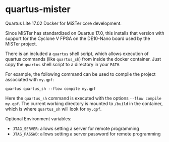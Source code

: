 # quartus-mister

Quartus Lite 17.02 Docker for MiSTer core development.

Since MiSTer has standardized on Quartus 17.0, this installs that version with support for the Cyclone V FPGA on the DE10-Nano board used by the MiSTer project.

There is an included a `quartus` shell script, which allows execution of quartus commands (like `quartus_sh`) from inside the docker container. Just copy  the `quartus` shell script to a directory in your `PATH`. 

For example, the following command can be used to compile the project associated with `my.qpf`:
```
quartus quartus_sh --flow compile my.qpf
```
Here the `quartus_sh` command is executed with the options `--flow compile my.qpf`. The current working directory is mounted to `/build` in the container, which is where `quartus_sh` will look for `my.qpf`. 


Optional Environment variables:
- `JTAG_SERVER`: allows setting a server for remote programming
- `JTAG_PASSWD`: allows setting a server password for remote programming
